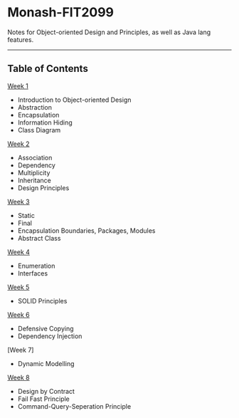 # Monash-FIT2099

Notes for Object-oriented Design and Principles, as well as Java lang features.

---

## Table of Contents

[Week 1](/week01/)

- Introduction to Object-oriented Design
- Abstraction
- Encapsulation
- Information Hiding
- Class Diagram

[Week 2](/week02/)

- Association
- Dependency
- Multiplicity
- Inheritance
- Design Principles

[Week 3](/week03/)

- Static
- Final
- Encapsulation Boundaries, Packages, Modules
- Abstract Class

[Week 4](/week04/)

- Enumeration
- Interfaces

[Week 5](/week05/)

- SOLID Principles

[Week 6](/week06/)

- Defensive Copying
- Dependency Injection

[Week 7]

- Dynamic Modelling

[Week 8](/week08/)

- Design by Contract
- Fail Fast Principle
- Command-Query-Seperation Principle
